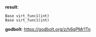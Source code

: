 **result**:
```
Base virt_func1(int)
Base virt_func1(int)
```
**godbolt**: https://godbolt.org/z/h6qPMr1Tn